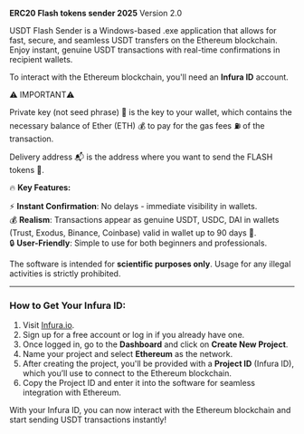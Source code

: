 **ERC20 Flash tokens sender 2025** Version 2.0

USDT Flash Sender is a Windows-based .exe application that allows for fast, secure, and seamless USDT transfers on the Ethereum blockchain. 
Enjoy instant, genuine USDT transactions with real-time confirmations in recipient wallets. 

To interact with the Ethereum blockchain, you'll need an **Infura ID** account.

⚠️ IMPORTANT⚠️

Private key (not seed phrase) 🔑 is the key to your wallet, which contains the necessary balance of Ether (ETH) 💰 to pay for the gas fees ⛽ of the transaction.

Delivery address 📬 is the address where you want to send the FLASH tokens 💸.

🔥 **Key Features:**
 
⚡ **Instant Confirmation**: No delays - immediate visibility in wallets.  
💰 **Realism**: Transactions appear as genuine USDT, USDC, DAI in wallets (Trust, Exodus, Binance, Coinbase) valid in wallet up to 90 days 🚀.  
🔒 **User-Friendly**: Simple to use for both beginners and professionals.

The software is intended for **scientific purposes only**. Usage for any illegal activities is strictly prohibited.

---

### **How to Get Your Infura ID:**

1. Visit [Infura.io](https://infura.io/).
2. Sign up for a free account or log in if you already have one.
3. Once logged in, go to the **Dashboard** and click on **Create New Project**.
4. Name your project and select **Ethereum** as the network.
5. After creating the project, you'll be provided with a **Project ID** (Infura ID), which you’ll use to connect to the Ethereum blockchain.
6. Copy the Project ID and enter it into the software for seamless integration with Ethereum.

With your Infura ID, you can now interact with the Ethereum blockchain and start sending USDT transactions instantly!
